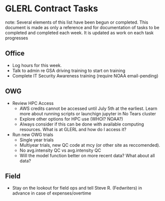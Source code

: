 
# GLERL Contract Tasks
note: Several elements of this list have been begun or completed. This document is made as only a reference and for documentation of tasks to be completed and completed each week. It is updated as work on each task progresses    

## Office

- Log hours for this week.
- Talk to admin re GSA driving training to start on training
- Complete IT Security Awareness training (require NOAA email-pending)

## OWG

- Review HPC Access
    * AWS credits cannot be accessed until July 5th at the earliest. Learn more about running scripts or launchign jupyter in No Tears cluster
    * Explore other options for HPC use (WHOI? NOAA?)
    * Always consider if this can be done with available computing resources. What is at GLERL and how do I access it?
- Run new OWG trials
    * Single year trials
    * Multiyear trials, new QC code at mcy (or other site as reccomended).
    * No avg.intensity QC vs avg.intensity QC
    * Will the model function better on more recent data? What about all data?

## Field

- Stay on the lookout for field ops and tell Steve R. (Fedwriters) in advance in case of expenses/overtime
